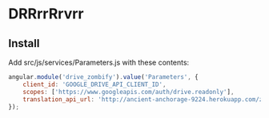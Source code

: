 # DRRrrRrvrr

## Install

Add src/js/services/Parameters.js with these contents:

```js
angular.module('drive_zombify').value('Parameters', {
    client_id: 'GOOGLE_DRIVE_API_CLIENT_ID',
    scopes: ['https://www.googleapis.com/auth/drive.readonly'],
    translation_api_url: 'http://ancient-anchorage-9224.herokuapp.com/zombify?q='
});
```
